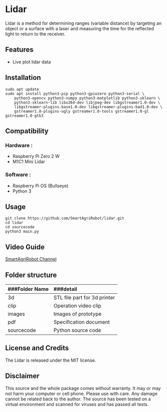 # Lidar
Lidar is a method for determining ranges (variable distance) by targeting an object or a surface with a laser and measuring the time for the reflected light to return to the receiver.

## Features
* Live plot lidar data

## Installation
```
sudo apt update
sudo apt install python3-pip python3-gpiozero python3-serial \
	python3-opencv python3-numpy python3-matplotlib python3-sklearn \
	python3-sklearn-lib libx264-dev libjpeg-dev libgstreamer1.0-dev \
	libgstreamer-plugins-base1.0-dev libgstreamer-plugins-bad1.0-dev \
	gstreamer1.0-plugins-ugly gstreamer1.0-tools gstreamer1.0-gl gstreamer1.0-gtk3
```
## Compatibility
### Hardware :
* Raspberry Pi Zero 2 W
* M1C1 Mini Lidar

### Software :
* Raspberry Pi OS (Bullseye)
* Python 3

## Usage
```
git clone https://github.com/SmartAgriRobot/lidar.git
cd lidar
cd sourcecode
python3 main.py
```
## Video Guide
[SmartAgriRobot Channel](https://www.youtube.com/channel/UCOgiOXJ43hnMZIsxGAZKoPQ)

## Folder structure
| ###Folder Name  | ###detail  |
| :------------ |:---------------|
| 3d            | STL file part for 3d printer |
| clip          | Operation video clip       |
| images        | Images of prototype        |
| pdf           | Specification document        |
| sourcecode    | Python source code        |

## License and Credits
The Lidar is released under the MIT license.

## Disclaimer
This source and the whole package comes without warranty. It may or may not harm your computer or cell phone. Please use with care. Any damage cannot be related back to the author. The source has been tested on a virtual environment and scanned for viruses and has passed all tests.

